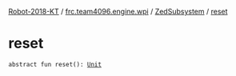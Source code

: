 [Robot-2018-KT](../../index.md) / [frc.team4096.engine.wpi](../index.md) / [ZedSubsystem](index.md) / [reset](./reset.md)

# reset

`abstract fun reset(): `[`Unit`](https://kotlinlang.org/api/latest/jvm/stdlib/kotlin/-unit/index.html)